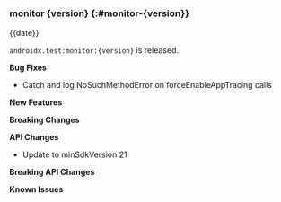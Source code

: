 ### monitor {version} {:#monitor-{version}}

{{date}}

`androidx.test:monitor:{version}` is released.

**Bug Fixes**

* Catch and log NoSuchMethodError on forceEnableAppTracing calls

**New Features**

**Breaking Changes**

**API Changes**

* Update to minSdkVersion 21

**Breaking API Changes**

**Known Issues**
